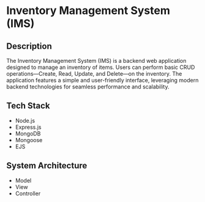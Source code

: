 # Inventory Management System (IMS)

## Description

The Inventory Management System (IMS) is a backend web application designed to manage an inventory of items. Users can perform basic CRUD operations—Create, Read, Update, and Delete—on the inventory. The application features a simple and user-friendly interface, leveraging modern backend technologies for seamless performance and scalability.

## Tech Stack

- Node.js
- Express.js
- MongoDB
- Mongoose
- EJS

## System Architecture

- Model
- View
- Controller
